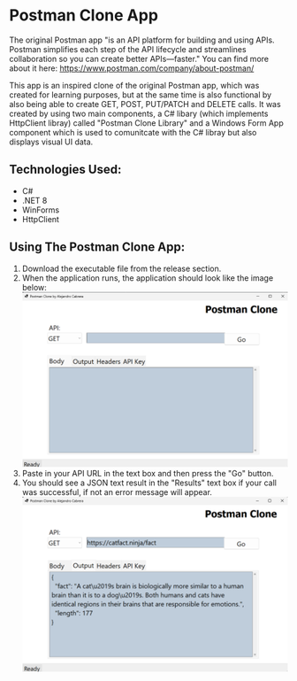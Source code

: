 # Postman Clone App

The original Postman app "is an API platform for building and using APIs. Postman simplifies each step of the API lifecycle and streamlines collaboration so you can create better APIs—faster." You can find more about it here: https://www.postman.com/company/about-postman/

This app is an inspired clone of the original Postman app, which was created for learning purposes, but at the same time is also functional by also being able to create GET, POST, PUT/PATCH and DELETE calls. It was created by using two main components, a C# libary (which implements HttpClient libray) called "Postman Clone Library" and a Windows Form App component which is used to comunitcate with the C# libray but also displays visual UI data.

## Technologies Used:
* C#
* .NET 8
* WinForms
* HttpClient

## Using The Postman Clone App:
1. Download the executable file from the release section.
2. When the application runs, the application should look like the image below:
![Postman Clone App ready to run](Images/Main_Screenshot.png "Ready to Run")
3. Paste in your API URL in the text box and then press the "Go" button.
4. You should see a JSON text result in the "Results" text box if your call was successful, if not an error message will appear.
![Postman Clone App results](Images/GET_Cats.png "Results")
